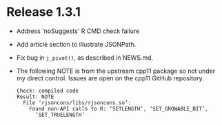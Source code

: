 # Release 1.3.1

- Address 'noSuggests' R CMD check failure
- Add article section to illustrate JSONPath.
- Fix bug in `j_pivot()`, as described in NEWS.md.
- The following NOTE is from the upstream cpp11 package so not under
  my direct control. Issues are open on the cpp11 GitHub repository.

    ```
    Check: compiled code
    Result: NOTE 
      File ‘rjsoncons/libs/rjsoncons.so’:
        Found non-API calls to R: ‘SETLENGTH’, ‘SET_GROWABLE_BIT’,
          ‘SET_TRUELENGTH’
    ```
